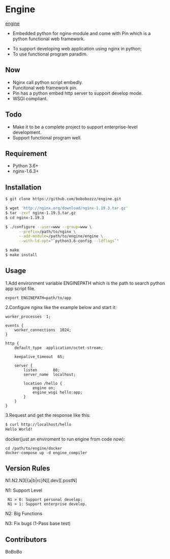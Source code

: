 # Engine

[engine](https://github.com/bobobozzz/engine.git)
 - Embedded python for nginx-module and come with Pin which is a python functional web framework.

* To support developing web application using nginx in python;
* To use functional program paradim. 

## Now

* Nginx call python script embedly.
* Funcitonal web framework pin.
* Pin has a python embed http server to support develop mode.
* WSGI compliant.

## Todo

* Make it to be a complete project to support enterprise-level development.
* Support functional program well.

## Requirement

- Python 3.6+
- nginx-1.6.3+ 

## Installation

```sh
$ git clone https://github.com/bobobozzz/engine.git

$ wget 'http://nginx.org/download/nginx-1.19.3.tar.gz'
$ tar -zxvf nginx-1.19.3.tar.gz
$ cd nginx-1.19.3

$ ./configure --user=www --group=www \
      --prefix=/path/to/nginx \
      --add-module=/path/to/engine/engine \
      --with-ld-opt="`python3.6-config --ldflags`"

$ make
$ make install
```

## Usage

1.Add environment variable ENGINEPATH which is the path to search python app script file.

```
export ENGINEPATH=path/to/app
```

2.Configure nginx like the example below and start it:

```
worker_processes  1;

events {
    worker_connections  1024;
}

http {
    default_type  application/octet-stream;

    keepalive_timeout  65;

    server {
        listen       80;
        server_name  localhost;

        location /hello {
            engine on;
            engine_wsgi hello:app;
        }
    }
}
```

3.Request and get the response like this:

```sh
$ curl http://localhost/hello
Hello World!
```

docker(just an enviroment to run engine from code now):

```
cd /path/to/engine/docker
docker-compose up -d engine_compiler
```

## Version Rules 

N1.N2.N3[{a|b|rc}N][.dev][.postN]

 N1: Support Level

     N1 > 0: Support personal develop;
     N1 > 1: Support enterprise develop.

 N2: Big Functions

 N3: Fix bugs (1-Pass base test)

## Contributors

BoBoBo
